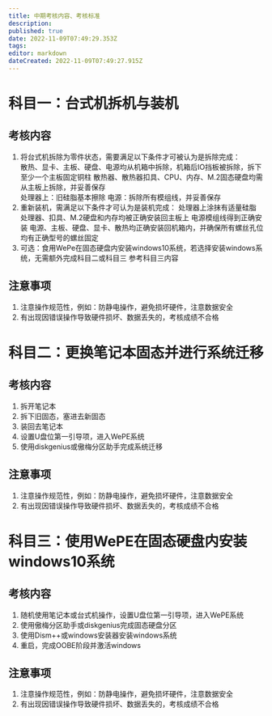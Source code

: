 ```yaml
---
title: 中期考核内容、考核标准
description: 
published: true
date: 2022-11-09T07:49:29.353Z
tags: 
editor: markdown
dateCreated: 2022-11-09T07:49:27.915Z
---
```


# 科目一：台式机拆机与装机

## 考核内容
1. 将台式机拆除为零件状态，需要满足以下条件才可被认为是拆除完成：  
   散热、显卡、主板、硬盘、电源均从机箱中拆除，机箱后IO挡板被拆除，拆下至少一个主板固定铜柱
   散热器、散热器扣具、CPU、内存、M.2固态硬盘均需从主板上拆除，并妥善保存  
   处理器上：旧硅脂基本擦除
   电源：拆除所有模组线，并妥善保存
2. 重新装机，需满足以下条件才可认为是装机完成：
   处理器上涂抹有适量硅脂
   处理器、扣具、M.2硬盘和内存均被正确安装回主板上
   电源模组线得到正确安装
   电源、主板、硬盘、显卡、散热均正确安装回机箱内，并确保所有螺丝孔位均有正确型号的螺丝固定
3. 可选：食用WePe在固态硬盘内安装windows10系统，若选择安装windows系统，无需额外完成科目二或科目三
   参考科目三内容
## 注意事项
1. 注意操作规范性，例如：防静电操作，避免损坏硬件，注意数据安全
2. 有出现因错误操作导致硬件损坏、数据丢失的，考核成绩不合格

# 科目二：更换笔记本固态并进行系统迁移
## 考核内容
1. 拆开笔记本
2. 拆下旧固态，塞进去新固态
3. 装回去笔记本
4. 设置U盘位第一引导项，进入WePE系统
5. 使用diskgenius或傲梅分区助手完成系统迁移
## 注意事项
1. 注意操作规范性，例如：防静电操作，避免损坏硬件，注意数据安全
2. 有出现因错误操作导致硬件损坏、数据丢失的，考核成绩不合格

# 科目三：使用WePE在固态硬盘内安装windows10系统
## 考核内容
1. 随机使用笔记本或台式机操作，设置U盘位第一引导项，进入WePE系统
2. 使用傲梅分区助手或diskgenius完成固态硬盘分区
3. 使用Dism++或windows安装器安装windows系统
4. 重启，完成OOBE阶段并激活windows
## 注意事项
1. 注意操作规范性，例如：防静电操作，避免损坏硬件，注意数据安全
2. 有出现因错误操作导致硬件损坏、数据丢失的，考核成绩不合格